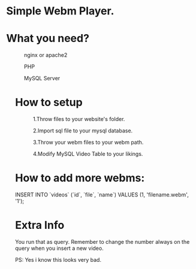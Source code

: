 <h1>Simple Webm Player.</h1>

<h1>What you need?</h1>
<ol>
<ul>nginx or apache2</ul>
<ul>PHP</ul>
<ul>MySQL Server</ul>

<h1>How to setup</h1>
<ol>
<ul>1.Throw files to your website's folder.</ul>
<ul>2.Import sql file to your mysql database.</ul>
<ul>3.Throw your webm files to your webm path.</ul>
<ul>4.Modify MySQL Video Table to your likings.</ul>
</ol>


<h1>How to add more webms:</h1>
INSERT INTO `videos` (`id`, `file`, `name`) VALUES
(1, 'filename.webm', '1');

<h1>Extra Info</h1>
You run that as query.
Remember to change the number always on the query when you insert a new video.

PS: Yes i know this looks very bad.
